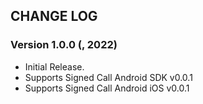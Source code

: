## CHANGE LOG

### Version 1.0.0 (, 2022)
* Initial Release.
* Supports Signed Call Android SDK v0.0.1
* Supports Signed Call Android iOS v0.0.1
